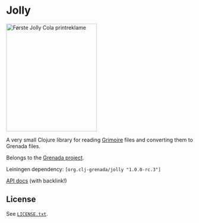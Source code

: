 # Jolly

[<img alt="Første Jolly Cola printreklame" src="https://upload.wikimedia.org/wikipedia/commons/d/dd/F%C3%B8rste_Jolly_reklame.jpg" width="244" height="290">](https://commons.wikimedia.org/wiki/File:F%C3%B8rste_Jolly_reklame.jpg#/media/File:F%C3%B8rste_Jolly_reklame.jpg)

A very small Clojure library for reading
[Grimoire](https://github.com/clojure-grimoire) files and converting them to
Grenada files.

Belongs to the [Grenada project](https://github.com/clj-grenada/grenada-spec).

Leiningen dependency: `[org.clj-grenada/jolly "1.0.0-rc.3"]`

[API docs](https://clj-grenada.github.io/jolly/api-docs/) (with backlink!)

## License

See [`LICENSE.txt`](LICENSE.txt).
